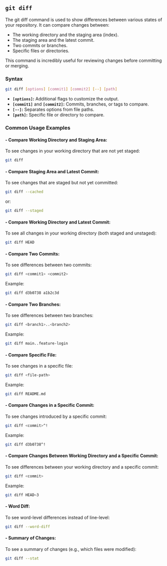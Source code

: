 ## `git diff`
The git diff command is used to show differences between various states of your repository. It can compare changes between:
- The working directory and the staging area (index).
- The staging area and the latest commit.
- Two commits or branches.
- Specific files or directories.  

This command is incredibly useful for reviewing changes before committing or merging.
### Syntax
```bash
git diff [options] [commit1] [commit2] [--] [path]
```
- **``[options]``:** Additional flags to customize the output.
- **``[commit1]``** and **``[commit2]``:** Commits, branches, or tags to compare.
- **``[--]``:** Separates options from file paths.
- **``[path]``:** Specific file or directory to compare.
### Common Usage Examples
#### - Compare Working Directory and Staging Area:
To see changes in your working directory that are not yet staged:
```bash
git diff
```
#### - Compare Staging Area and Latest Commit:
To see changes that are staged but not yet committed:
```bash
git diff --cached
```
or:
```bash
git diff --staged
```
#### - Compare Working Directory and Latest Commit:
To see all changes in your working directory (both staged and unstaged):
```bash
git diff HEAD
```
#### - Compare Two Commits:
To see differences between two commits:
```bash
git diff <commit1> <commit2>
```
Example:
```bash
git diff d3b0738 a1b2c3d
```
#### - Compare Two Branches:
To see differences between two branches:
```bash
git diff <branch1>..<branch2>
```
Example:
```bash
git diff main..feature-login
```
#### - Compare Specific File:
To see changes in a specific file:
```bash
git diff <file-path>
```
Example:
```bash
git diff README.md
```
#### - Compare Changes in a Specific Commit:
To see changes introduced by a specific commit:
```bash
git diff <commit>^!
```
Example:
```bash
git diff d3b0738^!
```
#### - Compare Changes Between Working Directory and a Specific Commit:
To see differences between your working directory and a specific commit:
```bash
git diff <commit>
```
Example:
```bash
git diff HEAD~3
```
#### - Word Diff:
To see word-level differences instead of line-level:
```bash
git diff --word-diff
```
#### - Summary of Changes:
To see a summary of changes (e.g., which files were modified):
```bash
git diff --stat
```
